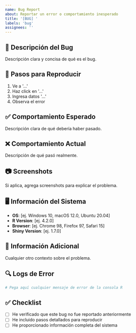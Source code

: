 ```yaml
---
name: Bug Report
about: Reportar un error o comportamiento inesperado
title: '[BUG] '
labels: 'bug'
assignees: ''
---
```


## 🐛 Descripción del Bug
Descripción clara y concisa de qué es el bug.

## 🔄 Pasos para Reproducir
1. Ve a '...'
2. Haz click en '...'
3. Ingresa datos '...'
4. Observa el error

## ✅ Comportamiento Esperado
Descripción clara de qué debería haber pasado.

## ❌ Comportamiento Actual  
Descripción de qué pasó realmente.

## 📷 Screenshots
Si aplica, agrega screenshots para explicar el problema.

## 🖥️ Información del Sistema
- **OS**: [ej. Windows 10, macOS 12.0, Ubuntu 20.04]
- **R Version**: [ej. 4.2.0]
- **Browser**: [ej. Chrome 98, Firefox 97, Safari 15]
- **Shiny Version**: [ej. 1.7.0]

## 📝 Información Adicional
Cualquier otro contexto sobre el problema.

## 🔍 Logs de Error
```r
# Pega aquí cualquier mensaje de error de la consola R
```

## ✅ Checklist
- [ ] He verificado que este bug no fue reportado anteriormente
- [ ] He incluido pasos detallados para reproducir
- [ ] He proporcionado información completa del sistema